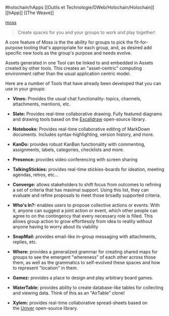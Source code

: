 #holochain/hApps 
[[Outils et Technologie/DWeb/Holochain/Holochain]] [[hApp]]
[[The Weave]]

[moss](https://theweave.social/moss/)
> Create spaces for you and your groups to work and play together!

A core feature of Moss is the the ability for groups to pick the fit-for-purpose tooling that's appropriate for each group, and, as desired add specific new tools as the group's purpose and needs evolve.

Assets generated in one Tool can be linked to and embedded in Assets created by other tools. This creates an "asset-centric" computing environment rather than the usual application centric model.

Here are a number of Tools that have already been developed that you can use in your groups:

- **Vines:** Provides the usual chat functionality: topics, channels, attachments, mentions, etc.

- **Slate:** Provides real-time collaborative drawing. Fully featured diagrams and drawing tools based on the [Excalidraw](https://excalidraw.com/) open-source library.

- **Notebooks:** Provides real-time collaborative editing of MarkDown documents. Includes syntax-highlighting, version history, and more.

- **KanDo:** provides robust KanBan functionality with commenting, assignments, labels, categories, checklists and more.

- **Presence:** provides video conferencing with screen sharing

- **TalkingStickies:** provides real-time stickies-boards for ideation, meeting agendas, retros, etc...

- **Converge:** allows stakeholders to shift focus from outcomes to refining a set of criteria that has maximal support. Using this list, they can evaluate and refine proposals to meet those broadly supported criteria.

- **Who's In?:** enables users to propose collective actions or events. With it, anyone can suggest a joint action or event, which other people can agree to on the contingency that every necessary role is filled. This allows group action to grow effortlessly from idea to reality without anyone having to worry about its viability

- **SnapMail:** provides email-like in-group messaging with attachments, replies, etc.

- **Where:** provides a generalized grammar for creating shared maps for groups to see the emergent "whereness" of each other across those them, as well as the grammatics to self-evolved these spaces and how to represent "location" in them.

- **Gamez:** provides a place to design and play arbitrary board games.

- **WaterTable:** provides ability to create database-like tables for collecting and viewing data. Think of this as an "AirTable" clone!

- **Xylem:** provides real-time collaborative spread-sheets based on the [Univer](https://github.com/dream-num/univer) open-source library.
